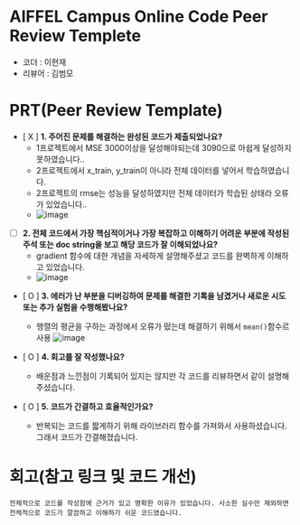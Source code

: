 # AIFFEL Campus Online Code Peer Review Templete
- 코더 : 이현재
- 리뷰어 : 김범모

# PRT(Peer Review Template)
- [ X ]  **1. 주어진 문제를 해결하는 완성된 코드가 제출되었나요?**
    - 1프로젝트에서 MSE 3000이상을 달성해야되는데 3090으로 아쉽게 달성하지 못하였습니다..
    - 2프로젝트에서 x_train, y_train이 아니라 전체 데이터를 넣어서 학습하였습니다.
    - 2프로젝트의 rmse는 성능을 달성하였지만 전체 데이터가 학습된 상태라 오류가 있었습니다..
    - ![image](https://github.com/user-attachments/assets/0b08bc9a-2299-44cd-87b0-9b69cfd582a9)

    
- [ ]  **2. 전체 코드에서 가장 핵심적이거나 가장 복잡하고 이해하기 어려운 부분에 작성된 
주석 또는 doc string을 보고 해당 코드가 잘 이해되었나요?**
     - gradient 함수에 대한 개념을 자세하게 설명해주셨고 코드를 완벽하게 이해하고 있었습니다.
     - ![image](https://github.com/user-attachments/assets/bd03dada-edce-47ac-9aa2-8b6b908ccd5e)
        
- [ O ]  **3. 에러가 난 부분을 디버깅하여 문제를 해결한 기록을 남겼거나
새로운 시도 또는 추가 실험을 수행해봤나요?**
    - 행렬의 평균을 구하는 과정에서 오류가 떴는데 해결하기 위해서 ```mean()```함수르 사용
    ![image](https://github.com/user-attachments/assets/521986ad-d3b0-4b57-8346-732f66d8c6d7)
        
- [ O ]  **4. 회고를 잘 작성했나요?**
    - 배운점과 느낀점이 기록되어 있지는 않지만 각 코드를 리뷰하면서 같이 설명해주셨습니다.
        
- [ O ]  **5. 코드가 간결하고 효율적인가요?**
    - 반복되는 코드를 짧게하기 위해 라이브러리 함수를 가져와서 사용하셨습니다. 그래서 코드가 간결해졌습니다.


# 회고(참고 링크 및 코드 개선)
```
전체적으로 코드를 작성함에 근거가 있고 명확한 이유가 있었습니다. 사소한 실수만 제외하면 전체적으로 코드가 깔끔하고 이해하기 쉬운 코드였습니다.
```
